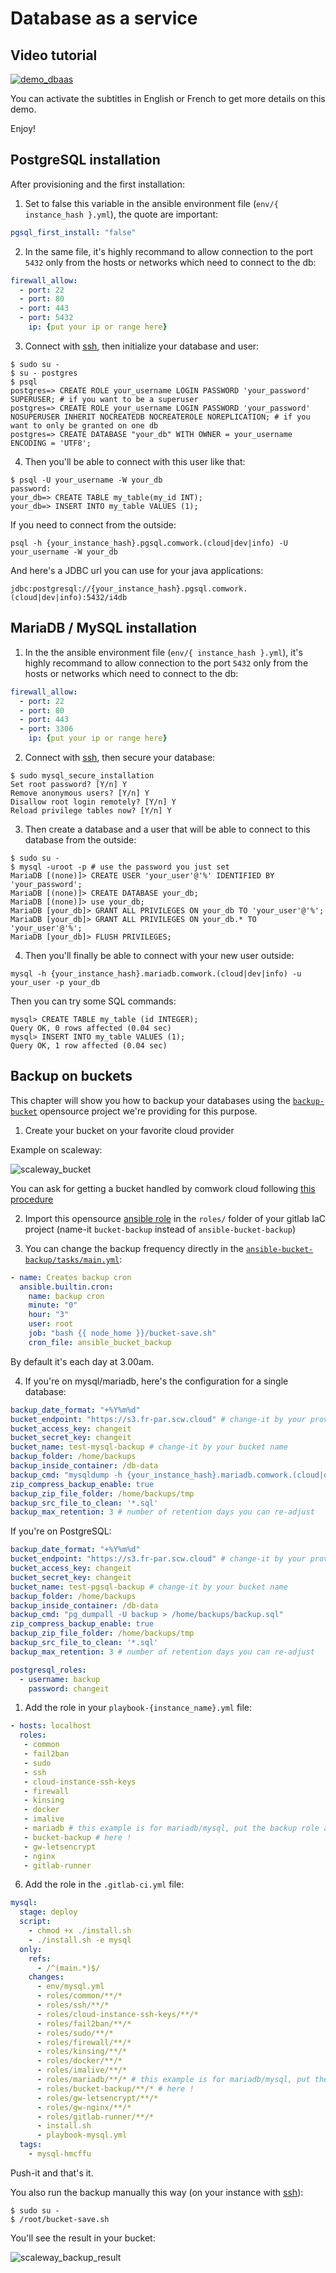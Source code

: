 # Database as a service

## Video tutorial

[![demo_dbaas](../img/demo_dbaas.png)](https://youtu.be/RWWt9sYTcEM)

You can activate the subtitles in English or French to get more details on this demo. 

Enjoy!

## PostgreSQL installation

After provisioning and the first installation:

1. Set to false this variable in the ansible environment file (`env/{ instance_hash }.yml`), the quote are important:

```yaml
pgsql_first_install: "false"
```

2. In the same file, it's highly recommand to allow connection to the port `5432` only from the hosts or networks which need to connect to the db:

```yaml
firewall_allow:
  - port: 22
  - port: 80
  - port: 443
  - port: 5432
    ip: {put your ip or range here}
```

3. Connect with [ssh](./ssh.md), then initialize your database and user:

```shell
$ sudo su -
$ su - postgres
$ psql
postgres=> CREATE ROLE your_username LOGIN PASSWORD 'your_password' SUPERUSER; # if you want to be a superuser
postgres=> CREATE ROLE your_username LOGIN PASSWORD 'your_password' NOSUPERUSER INHERIT NOCREATEDB NOCREATEROLE NOREPLICATION; # if you want to only be granted on one db
postgres=> CREATE DATABASE "your_db" WITH OWNER = your_username ENCODING = 'UTF8';
```

4. Then you'll be able to connect with this user like that:

```shell
$ psql -U your_username -W your_db
password:
your_db=> CREATE TABLE my_table(my_id INT);
your_db=> INSERT INTO my_table VALUES (1);
```

If you need to connect from the outside:

```shell
psql -h {your_instance_hash}.pgsql.comwork.(cloud|dev|info) -U your_username -W your_db
```

And here's a JDBC url you can use for your java applications:

```shell
jdbc:postgresql://{your_instance_hash}.pgsql.comwork.(cloud|dev|info):5432/i4db
```
## MariaDB / MySQL installation

1. In the the ansible environment file (`env/{ instance_hash }.yml`), it's highly recommand to allow connection to the port `5432` only from the hosts or networks which need to connect to the db:

```yaml
firewall_allow:
  - port: 22
  - port: 80
  - port: 443
  - port: 3306
    ip: {put your ip or range here}
```

2. Connect with [ssh](./ssh.md), then secure your database:

```shell
$ sudo mysql_secure_installation
Set root password? [Y/n] Y
Remove anonymous users? [Y/n] Y
Disallow root login remotely? [Y/n] Y
Reload privilege tables now? [Y/n] Y
```

3. Then create a database and a user that will be able to connect to this database from the outside:

```shell
$ sudo su -
$ mysql -uroot -p # use the password you just set
MariaDB [(none)]> CREATE USER 'your_user'@'%' IDENTIFIED BY 'your_password';
MariaDB [(none)]> CREATE DATABASE your_db;
MariaDB [(none)]> use your_db;
MariaDB [your_db]> GRANT ALL PRIVILEGES ON your_db TO 'your_user'@'%';
MariaDB [your_db]> GRANT ALL PRIVILEGES ON your_db.* TO 'your_user'@'%';
MariaDB [your_db]> FLUSH PRIVILEGES;
```

4. Then you'll finally be able to connect with your new user outside:

```shell
mysql -h {your_instance_hash}.mariadb.comwork.(cloud|dev|info) -u your_user -p your_db
```

Then you can try some SQL commands:

```shell
mysql> CREATE TABLE my_table (id INTEGER);
Query OK, 0 rows affected (0.04 sec)
mysql> INSERT INTO my_table VALUES (1);
Query OK, 1 row affected (0.04 sec)
```

## Backup on buckets

This chapter will show you how to backup your databases using the [`backup-bucket`](https://gitlab.comwork.io/oss/bucket-backup) opensource project we're providing for this purpose.

1. Create your bucket on your favorite cloud provider

Example on scaleway:

![scaleway_bucket](../img/scaleway_bucket.png)

You can ask for getting a bucket handled by comwork cloud following [this procedure](../storage.md)

2. Import this opensource [ansible role](https://gitlab.comwork.io/oss/bucket-backup/-/tree/main/ansible-bucket-backup) in the `roles/` folder of your gitlab IaC project (name-it `bucket-backup` instead of `ansible-bucket-backup`)

3. You can change the backup frequency directly in the [`ansible-bucket-backup/tasks/main.yml`](https://gitlab.comwork.io/oss/bucket-backup/-/blob/main/ansible-bucket-backup/tasks/main.yml):


```yaml
- name: Creates backup cron
  ansible.builtin.cron:
    name: backup cron
    minute: "0"
    hour: "3"
    user: root
    job: "bash {{ node_home }}/bucket-save.sh"
    cron_file: ansible_bucket_backup
```

By default it's each day at 3.00am.

4. If you're on mysql/mariadb, here's the configuration for a single database:

```yaml
backup_date_format: "+%Y%m%d"
bucket_endpoint: "https://s3.fr-par.scw.cloud" # change-it by your provider
bucket_access_key: changeit
bucket_secret_key: changeit
bucket_name: test-mysql-backup # change-it by your bucket name
backup_folder: /home/backups
backup_inside_container: /db-data
backup_cmd: "mysqldump -h {your_instance_hash}.mariadb.comwork.(cloud|dev|info) -u your_user -p'your_password' --databases your_db > /home/backups/backup.sql"
zip_compress_backup_enable: true
backup_zip_file_folder: /home/backups/tmp
backup_src_file_to_clean: '*.sql'
backup_max_retention: 3 # number of retention days you can re-adjust
```

If you're on PostgreSQL:

```yaml
backup_date_format: "+%Y%m%d"
bucket_endpoint: "https://s3.fr-par.scw.cloud" # change-it by your provider
bucket_access_key: changeit
bucket_secret_key: changeit
bucket_name: test-pgsql-backup # change-it by your bucket name
backup_folder: /home/backups
backup_inside_container: /db-data
backup_cmd: "pg_dumpall -U backup > /home/backups/backup.sql"
zip_compress_backup_enable: true
backup_zip_file_folder: /home/backups/tmp
backup_src_file_to_clean: '*.sql'
backup_max_retention: 3 # number of retention days you can re-adjust

postgresql_roles:
  - username: backup
    password: changeit
```

1. Add the role in your `playbook-{instance_name}.yml` file:

```yaml
- hosts: localhost
  roles:
   - common
   - fail2ban
   - sudo
   - ssh
   - cloud-instance-ssh-keys
   - firewall
   - kinsing
   - docker
   - imalive
   - mariadb # this example is for mariadb/mysql, put the backup role after the db installation
   - bucket-backup # here !
   - gw-letsencrypt
   - nginx
   - gitlab-runner
```

6. Add the role in the `.gitlab-ci.yml` file:

```yaml
mysql:
  stage: deploy
  script:
    - chmod +x ./install.sh
    - ./install.sh -e mysql
  only:
    refs:
      - /^(main.*)$/
    changes:
      - env/mysql.yml
      - roles/common/**/*
      - roles/ssh/**/*
      - roles/cloud-instance-ssh-keys/**/*
      - roles/fail2ban/**/*
      - roles/sudo/**/*
      - roles/firewall/**/*
      - roles/kinsing/**/*
      - roles/docker/**/*
      - roles/imalive/**/*
      - roles/mariadb/**/* # this example is for mariadb/mysql, put the backup role after the db installation
      - roles/bucket-backup/**/* # here !
      - roles/gw-letsencrypt/**/*
      - roles/gw-nginx/**/*
      - roles/gitlab-runner/**/*
      - install.sh
      - playbook-mysql.yml
  tags:
    - mysql-hmcffu
```

Push-it and that's it.

You also run the backup manually this way (on your instance with [ssh](./ssh.md)):

```shell
$ sudo su -
$ /root/bucket-save.sh
```

You'll see the result in your bucket:

![scaleway_backup_result](../img/scaleway_backup_result.png)
